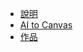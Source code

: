 - [說明](https://hackmd.io/N5yEjm2vSx6D41qAbJGDmw)
- [AI to Canvas](http://blog.mikeswanson.com/ai2canvas)
- [作品](https://codepen.io/Yeefun/pen/wxgwRw)